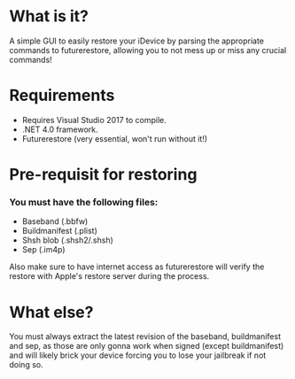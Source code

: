 # What is it?
A simple GUI to easily restore your iDevice by parsing the appropriate commands to futurerestore, allowing you to not mess up or miss any crucial commands!

# Requirements
* Requires Visual Studio 2017 to compile.
* .NET 4.0 framework.
* Futurerestore (very essential, won't run without it!)

# Pre-requisit for restoring
### You must have the following files:
- Baseband (.bbfw)
- Buildmanifest (.plist)
- Shsh blob (.shsh2/.shsh)
- Sep (.im4p)

Also make sure to have internet access as futurerestore will verify the restore with Apple's restore server during the process.

# What else?
You must always extract the latest revision of the baseband, buildmanifest and sep, as those are only gonna work when signed (except buildmanifest) and will likely brick your device forcing you to lose your jailbreak if not doing so.
